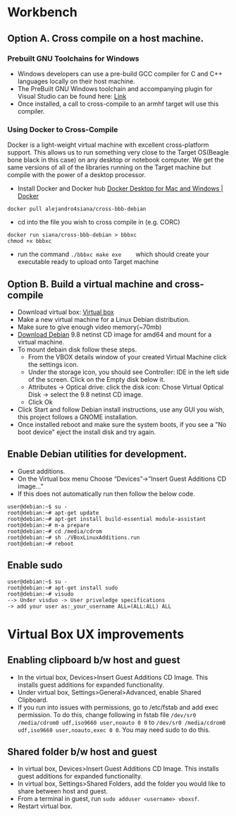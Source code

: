 # Workbench
## Option A. Cross compile on a host machine.
### Prebuilt GNU Toolchains for Windows
- Windows developers can use a pre-build GCC compiler for C and C++ languages locally on their host machine.
- The PreBuilt GNU Windows toolchain and accompanying plugin for Visual Studio can be found here: [Link](https://gnutoolchains.com/beaglebone/)
- Once installed, a call to cross-compile to an armhf target will use this compiler.

### Using Docker to Cross-Compile
Docker is a light-weight virtual machine with excellent cross-platform support. This allows us to run something very close to the Target OS(Beagle bone black in this case) on any desktop or notebook computer. We get the same versions of all of the libraries running on the Target machine but compile with the power of a desktop processor.

- Install Docker and Docker hub [Docker Desktop for Mac and Windows | Docker](https://www.docker.com/products/docker-desktop)
```
docker pull alejandro4siana/cross-bbb-debian
```

- cd into the file you wish to cross compile in (e.g. CORC)

```
docker run siana/cross-bbb-debian > bbbxc
chmod +x bbbxc
```
- run the command `./bbbxc make exe    ` which should create your executable ready to upload onto Target machine

## Option B. Build a virtual machine and cross-compile

- Download virtual box: [Virtual box](www.virtualbox.org)
- Make a new virtual machine for a Linux Debian distribution.
- Make sure to give enough video memory(~70mb)
- [Download Debian](https://www.debian.org/distrib/) 9.8 netinst CD image for amd64 and mount for a virtual machine.
- To mount debain disk follow these steps.
  - From the VBOX details window of your created Virtual Machine click the settings icon.
  - Under the storage icon, you should see Controller: IDE in the left side of the screen. Click on the Empty disk below it.
  - Attributes -> Optical drive: click the disk icon: Chose Virtual Optical Disk -> select the 9.8 netinst CD image.
  - Click Ok
- Click Start and follow Debian install instructions, use any GUI you wish, this project follows a GNOME installation.
- Once installed reboot and make sure the system boots, if you see a "No boot device" eject the install disk and try again.


## Enable Debian utilities for development.

- Guest additions.
- On the Virtual box menu Choose “Devices”->”Insert Guest Additions CD image…”
- If this does not automatically run then follow the below code.

```linux
user@debian:~$ su -
root@debian:~# apt-get update
root@debian:~# apt-get install build-essential module-assistant
root@debian:~# m-a prepare
root@debian:~# cd /media/cdrom
root@debian:~# sh ./VBoxLinuxAdditions.run
root@debian:~# reboot
```

## Enable sudo

```linux
user@debian:~$ su -
root@debian:~# apt-get install sudo
root@debian:~# visudo
--> Under visduo -> User priveledge specifications
-> add your user as:_your_username ALL=(ALL:ALL) ALL
```

# Virtual Box UX improvements

## Enabling clipboard b/w host and guest

- In the virtual box, Devices>Insert Guest Additions CD Image. This installs guest additions for expanded functionality.
- Under virtual box, Settings>General>Advanced, enable Shared Clipboard.
- If you run into issues with permissions, go to /etc/fstab and add exec permission. To do this, change following in fstab file `/dev/sr0 /media/cdrom0 udf,iso9660 user,noauto 0 0` to `/dev/sr0 /media/cdrom0 udf,iso9660 user,noauto,exec 0 0`. You may need sudo to do this.


## Shared folder b/w host and guest

- In virtual box, Devices>Insert Guest Additions CD Image. This installs guest additions for expanded functionality.
- In virtual box, Settings>Shared Folders, add the folder you would like to share between host and guest.
- From a terminal in guest, run `sudo adduser <username> vboxsf`.
- Restart virtual box.
